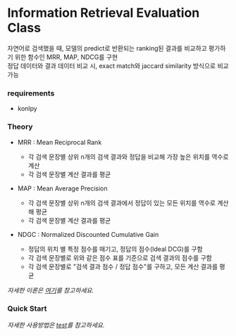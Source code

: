 # Information Retrieval Evaluation Class
자연어로 검색했을 때, 모델의 predict로 반환되는 ranking된 결과를 비교하고 평가하기 위한 함수인 MRR, MAP, NDCG를 구현<br/>
정답 데이터와 결과 데이터 비교 시, exact match와 jaccard similarity 방식으로 비교 가능<br/>

### requirements
- konlpy

### Theory
- MRR : Mean Reciprocal Rank
  - 각 검색 문장별 상위 n개의 검색 결과와 정답을 비교해 가장 높은 위치를 역수로 계산
  - 각 검색 문장별 계산 결과를 평균
  
- MAP : Mean Average Precision
  - 각 검색 문장별 상위 n개의 검색 결과에서 정답이 있는 모든 위치를 역수로 계산해 평균
  - 각 검색 문장별 계산 결과를 평균
  
- NDGC : Normalized Discounted Cumulative Gain
  - 정답의 위치 별 특정 점수를 매기고, 정답의 점수(Ideal DCG)를 구함
  - 각 검색 문장별로 위와 같은 점수 표를 기준으로 검색 결과의 점수를 구함
  - 각 검색 문장별로 "검색 결과 점수 / 정답 점수"를 구하고, 모든 계산 결과를 평균
  
*자세한 이론은 [여기](https://medium.com/swlh/rank-aware-recsys-evaluation-metrics-5191bba16832)를 참고하세요.*

### Quick Start
*자세한 사용방법은 [test](https://github.com/HyeyeonKoo/utils/blob/main/ir_eval/ir_eval_test.py)를 참고하세요.*
